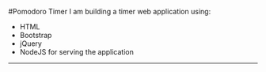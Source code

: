 #Pomodoro Timer
I am building a timer web application using:
  - HTML
  - Bootstrap
  - jQuery
  - NodeJS for serving the application
  
  ---
